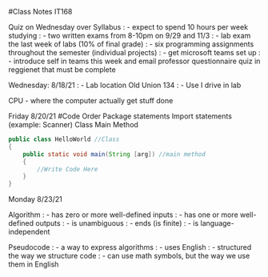 #Class Notes IT168

Quiz on Wednesday over Syllabus
: - expect to spend 10 hours per week studying
: - two written exams from 8-10pm on 9/29 and 11/3
: - lab exam the last week of labs (10% of final grade)
: - six programming assignments throughout the semester (individual projects)
: - get microsoft teams set up
: - introduce self in teams this week and email professor questionnaire quiz in reggienet that must be complete

Wednesday: 8/18/21
: - Lab location Old Union 134
: - Use I drive in lab


CPU - where the computer actually get stuff done

Friday 8/20/21
#Code Order
Package statements
Import statements (example: Scanner)
Class
Main Method

```Java 
public class HelloWorld //Class
{
    public static void main(String [arg]) //main method
    {
        //Write Code Here
    } 
}
```
Monday 8/23/21

Algorithm
: - has zero or more well-defined inputs
: - has one or more well-defined outputs
: - is unambiguous
: - ends (is finite)
: - is language-independent

Pseudocode
: - a way to express algorithms
: - uses English
: - structured the way we structure code
: - can use math symbols, but the way we use them in English

